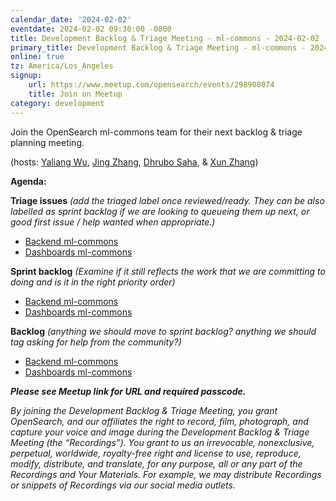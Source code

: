 ```yaml
---
calendar_date: '2024-02-02'
eventdate: 2024-02-02 09:30:00 -0800
title: Development Backlog & Triage Meeting - ml-commons - 2024-02-02
primary_title: Development Backlog & Triage Meeting - ml-commons - 2024-02-02
online: true
tz: America/Los_Angeles
signup:
    url: https://www.meetup.com/opensearch/events/298908074
    title: Join on Meetup
category: development
---
```


Join the OpenSearch ml-commons team for their next backlog & triage planning meeting.

(hosts: [Yaliang Wu](https://github.com/ylwu-amzn), [Jing Zhang](https://github.com/jngz-es), [Dhrubo Saha](https://github.com/dhrubo-os), & [Xun Zhang](https://github.com/Zhangxunmt))

**Agenda:**

**Triage issues** *(add the triaged label once reviewed/ready. They can be also labelled as sprint backlog if we are looking to queueing them up next, or good first issue / help wanted when appropriate.)*

* [Backend ml-commons](https://github.com/opensearch-project/ml-commons/issues)
* [Dashboards ml-commons](https://github.com/opensearch-project/ml-commons-dashboards/issues)

**Sprint backlog** *(Examine if it still reflects the work that we are committing to doing and is it in the right priority order)*

* [Backend ml-commons](https://github.com/opensearch-project/ml-commons/issues)
* [Dashboards ml-commons](https://github.com/opensearch-project/ml-commons-dashboards/issues)

**Backlog** *(anything we should move to sprint backlog? anything we should tag asking for help from the community?)*

* [Backend ml-commons](https://github.com/opensearch-project/ml-commons/issues)
* [Dashboards ml-commons](https://github.com/opensearch-project/ml-commons-dashboards/issues)


***Please see Meetup link for URL and required passcode.***


*By joining the Development Backlog & Triage Meeting, you grant OpenSearch, and our affiliates the right to record, film, photograph, and capture your voice and image during the Development Backlog & Triage Meeting (the “Recordings”). You grant to us an irrevocable, nonexclusive, perpetual, worldwide, royalty-free right and license to use, reproduce, modify, distribute, and translate, for any purpose, all or any part of the Recordings and Your Materials. For example, we may distribute Recordings or snippets of Recordings via our social media outlets.*
